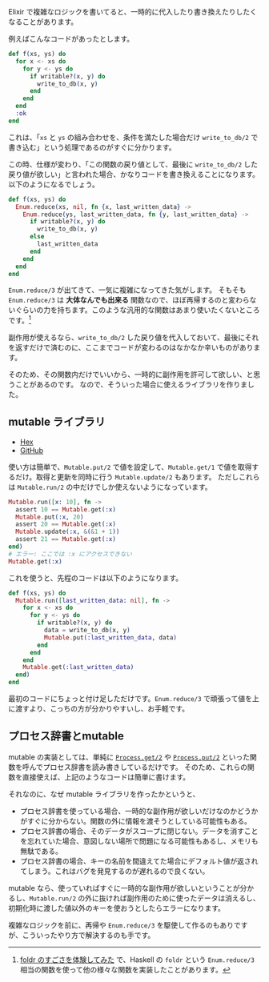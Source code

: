 Elixir で複雑なロジックを書いてると、一時的に代入したり書き換えたりしたくなることがあります。

例えばこんなコードがあったとします。

```elixir
def f(xs, ys) do
  for x <- xs do
    for y <- ys do
      if writable?(x, y) do
        write_to_db(x, y)
      end
    end
  end
  :ok
end
```

これは、「`xs` と `ys` の組み合わせを、条件を満たした場合だけ `write_to_db/2` で書き込む」という処理であるのがすぐに分かります。

この時、仕様が変わり、「この関数の戻り値として、最後に `write_to_db/2` した戻り値が欲しい」と言われた場合、かなりコードを書き換えることになります。
以下のようになるでしょう。

```elixir
def f(xs, ys) do
  Enum.reduce(xs, nil, fn {x, last_written_data} ->
    Enum.reduce(ys, last_written_data, fn {y, last_written_data} ->
      if writable?(x, y) do
        write_to_db(x, y)
      else
        last_written_data
      end
    end
  end
end
```

`Enum.reduce/3` が出てきて、一気に複雑になってきた気がします。
そもそも `Enum.reduce/3` は **大体なんでも出来る** 関数なので、ほぼ再帰するのと変わらないぐらいの力を持ちます。このような汎用的な関数はあまり使いたくないところです。[^1]

[^1]: [foldr のすごさを体験してみた](http://d.hatena.ne.jp/melpon/20111005/1317799929) で、Haskell の `foldr` という `Enum.reduce/3` 相当の関数を使って他の様々な関数を実装したことがあります。

副作用が使えるなら、`write_to_db/2` した戻り値を代入しておいて、最後にそれを返すだけで済むのに、ここまでコードが変わるのはなかなか辛いものがあります。

そのため、その関数内だけでいいから、一時的に副作用を許可して欲しい、と思うことがあるのです。
なので、そういった場合に使えるライブラリを作りました。

## mutable ライブラリ

- [Hex](https://hex.pm/packages/mutable)
- [GitHub](https://github.com/melpon/mutable)

使い方は簡単で、`Mutable.put/2` で値を設定して、`Mutable.get/1` で値を取得するだけ。取得と更新を同時に行う `Mutable.update/2` もあります。
ただしこれらは `Mutable.run/2` の中だけでしか使えないようになっています。

```elixir
Mutable.run([x: 10], fn ->
  assert 10 == Mutable.get(:x)
  Mutable.put(:x, 20)
  assert 20 == Mutable.get(:x)
  Mutable.update(:x, &(&1 + 1))
  assert 21 == Mutable.get(:x)
end)
# エラー: ここでは :x にアクセスできない
Mutable.get(:x)
```

これを使うと、先程のコードは以下のようになります。

```elixir
def f(xs, ys) do
  Mutable.run([last_written_data: nil], fn ->
    for x <- xs do
      for y <- ys do
        if writable?(x, y) do
          data = write_to_db(x, y)
          Mutable.put(:last_written_data, data)
        end
      end
    end
    Mutable.get(:last_written_data)
  end)
end
```

最初のコードにちょっと付け足しただけです。`Enum.reduce/3` で頑張って値を上に渡すより、こっちの方が分かりやすいし、お手軽です。

## プロセス辞書とmutable

mutable の実装としては、単純に [`Process.get/2`](https://hexdocs.pm/elixir/Process.html#get/2) や [`Process.put/2`](https://hexdocs.pm/elixir/Process.html#put/2) といった関数を呼んでプロセス辞書を読み書きしているだけです。
そのため、これらの関数を直接使えば、上記のようなコードは簡単に書けます。

それなのに、なぜ mutable ライブラリを作ったかというと、

- プロセス辞書を使っている場合、一時的な副作用が欲しいだけなのかどうかがすぐに分からない。関数の外に情報を渡そうとしている可能性もある。
- プロセス辞書の場合、そのデータがスコープに閉じない。データを消すことを忘れていた場合、意図しない場所で問題になる可能性もあるし、メモリも無駄である。
- プロセス辞書の場合、キーの名前を間違えてた場合にデフォルト値が返されてしまう。これはバグを発見するのが遅れるので良くない。

mutable なら、使っていればすぐに一時的な副作用が欲しいということが分かるし、`Mutable.run/2` の外に抜ければ副作用のために使ったデータは消えるし、初期化時に渡した値以外のキーを使おうとしたらエラーになります。

複雑なロジックを前に、再帰や `Enum.reduce/3` を駆使して作るのもありですが、こういったやり方で解決するのも手です。
